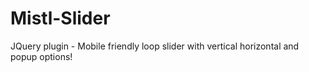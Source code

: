 Mistl-Slider
============

JQuery plugin - Mobile friendly loop slider with vertical horizontal and popup options! 


<pre><code>
<script src="jq.mistl.js"></script>
</code></pre>
